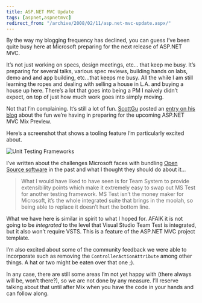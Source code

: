 ```yaml
---
title: ASP.NET MVC Update
tags: [aspnet,aspnetmvc]
redirect_from: "/archive/2008/02/11/asp.net-mvc-update.aspx/"
---
```


By the way my blogging frequency has declined, you can guess I’ve been
quite busy here at Microsoft preparing for the next release of ASP.NET
MVC.

It’s not just working on specs, design meetings, etc... that keep me
busy. It’s preparing for several talks, various spec reviews, building
hands on labs, demo and and app building, etc...that keeps me busy. All
the while I am still learning the ropes and dealing with selling a house
in L.A. and buying a house up here. There’s a lot that goes into being a
PM I naively didn’t expect, on top of just how much work goes into
simply moving.

Not that I’m complaining. It’s still a lot of fun.
[ScottGu](http://weblogs.asp.net/scottgu/ "Scott Guthrie") posted an
[entry on his
blog](http://weblogs.asp.net/scottgu/archive/2008/02/12/asp-net-mvc-framework-road-map-update.aspx "ASP.NET MVC Roadmap")
about the fun we’re having in preparing for the upcoming ASP.NET MVC Mix
Preview.

Here’s a screenshot that shows a tooling feature I’m particularly
excited about.

![Unit Testing
Frameworks](https://haacked.com/images/haacked_com/WindowsLiveWriter/ASP.NETMVCUpdate_C69C/UnitTestingFrameworks_3.png)

I’ve written about the challenges Microsoft faces with bundling [Open
Source
software](https://haacked.com/archive/2007/09/04/should-microsoft-really-bundle-open-source-software.aspx "Should Microsoft Bundle Open Source Software")
in the past and what I thought they should do about it...

> What I would have liked to have seen is for Team System to provide
> extensibility points which make it extremely easy to swap out MS Test
> for another testing framework. MS Test isn’t the money maker for
> Microsoft, it’s the whole integrated suite that brings in the moolah,
> so being able to replace it doesn’t hurt the bottom line.

What we have here is similar in spirit to what I hoped for. AFAIK it is
not going to be *integrated* to the level that Visual Studio Team Test
is integrated, but it also won’t require VSTS. This is a feature of the
ASP.NET MVC project template.

I’m also excited about some of the community feedback we were able to
incorporate such as removing the `ControllerActionAttribute` among other
things. A hat or two might be eaten over that one ;).

In any case, there are still some areas I’m not yet happy with (there
always will be, won’t there?), so we are not done by any measure. I’ll
reserve talking about that until after Mix when you have the code in
your hands and can follow along.

